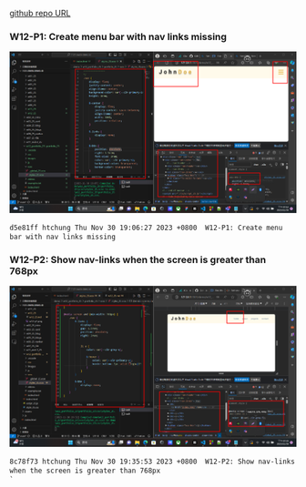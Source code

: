 [github repo URL](https://github.com/der060738/1121-sweb-demo-212417025.git)

 ### W12-P1: Create menu bar with nav links missing
 
![](w12-p1.png)
 
```
d5e81ff htchung Thu Nov 30 19:06:27 2023 +0800  W12-P1: Create menu bar with nav links missing
```

### W12-P2: Show nav-links when the screen is greater than 768px
 
![](w12-p2.png)
 
```
8c78f73 htchung Thu Nov 30 19:35:53 2023 +0800  W12-P2: Show nav-links when the screen is greater than 768px
`
 